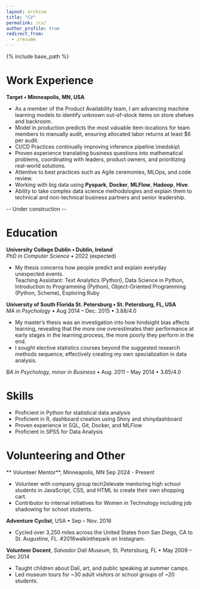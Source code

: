 ```yaml
---
layout: archive
title: "CV"
permalink: /cv/
author_profile: true
redirect_from:
  - /resume
---
```


{% include base_path %}

Work Experience 
======
__Target • Minneapolis, MN, USA__
* As a member of the Product Availability team, I am advancing machine learning models to identify unknown out-of-stock items on store shelves and backroom.
* Model in production predicts the most valuable item-locations for team members to manually audit, ensuring allocated labor returns at least $6 per audit.
* CI/CD Practices continually improving inference pipeline.\medskip\\
* Proven experience translating business questions into mathematical problems, coordinating with leaders, product owners, and prioritizing real-world solutions.
* Attentive to best practices such as Agile ceremonies, MLOps, and code review.
* Working with big data using **Pyspark**, **Docker**,  **MLFlow**, **Hadoop**, **Hive**.
* Ability to take complex data science methodologies and explain them to technical and non-technical business partners and senior leadership.

-- Under construction --

Education
======
__University College Dublin • Dublin, Ireland__  
_PhD in Computer Science_ • 2022 (expected)  
* My thesis concerns how people predict and explain everyday unexpected events.  
Teaching Assistant: Text Analytics (Python), Data Science in Python, Introduction to Programming (Python), Object-Oriented Programming (Python, Scheme), Exploring Ruby

__University of South Florida St. Petersburg • St. Petersburg, FL, USA__  
_MA in Psychology_ • Aug 2014 – Dec. 2015 • 3.88/4.0  
* My master’s thesis was an investigation into how hindsight bias affects learning, revealing that the more one overestimates their performance at early stages in the learning process, the more poorly they perform in the end.
* I sought elective statistics courses beyond the suggested research methods sequence, effectively creating my own specialization in data analysis. <br/>

_BA in Psychology, minor in Business_ • Aug. 2011 – May 2014 • 3.65/4.0

Skills
======
* Proficient in Python for statistical data analysis
* Proficient in R, dashboard creation using Shiny and shinydashboard
* Proven experience in SQL, Git, Docker, and MLFlow
* Proficient in SPSS for Data Analysis

  
Volunteering and Other
======
** Volunteer Mentor**, Minneapolis, MN Sep 2024 - Present
* Volunteer with company group tech2elevate mentoring high school students in JavaScript, CSS, and HTML to create their own shopping cart.
* Contributor to internal initiatives for Women in Technology including job shadowing for school students.

**Adventure Cyclist**, USA • Sep – Nov. 2016
* Cycled over 3,250 miles across the United States from San Diego, CA to St. Augustine, FL. #2016walkinthepark on Instagram.

**Volunteer Docent**, _Salvador Dalí Museum_, St. Petersburg, FL • May 2009 – Dec 2014
* Taught children about Dalí, art, and public speaking at summer camps.
* Led museum tours for ~30 adult visitors or school groups of ~20 students.
